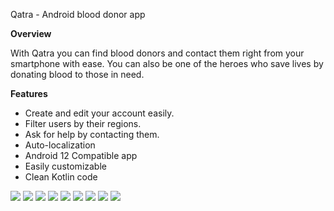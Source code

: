 Qatra -  Android blood donor app


<p><b>Overview</b></p>

<p>With Qatra you can find blood donors and contact them right from your smartphone with ease. You can also be one of the heroes who save lives by donating blood to those in need. </p>

<b>Features</b>
<ul>
	<li>Create and edit your account easily.</li>
	<li>Filter users by their regions.</li>  
	<li>Ask for help by contacting them.</li>  
	<li>Auto-localization</li>
	<li>Android 12 Compatible app</li>
 	<li>Easily customizable</li>
  	<li>Clean Kotlin code</li>
</ul>


![](1.png)
![](2.png)
![](3.png)
![](4.png)
![](5.png)
![](6.png)
![](7.png)
![](8.png)
![](9.png)
